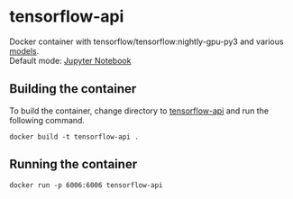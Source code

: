 # tensorflow-api
Docker container with tensorflow/tensorflow:nightly-gpu-py3 and various 
<a href="https://github.com/tensorflow/models">models</a>.<br/>
Default mode: <a href="http://jupyter.org/index.html">Jupyter Notebook</a>
## Building the container
To build the container, change directory to
<a href="https://github.com/ninjrok/tensorflow-api">tensorflow-api</a> and run the following command.
```
docker build -t tensorflow-api .
```
## Running the container
```
docker run -p 6006:6006 tensorflow-api
```
